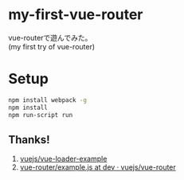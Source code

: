 # my-first-vue-router

vue-routerで遊んでみた。  
(my first try of vue-router)


# Setup

``` bash
npm install webpack -g
npm install
npm run-script run
```


## Thanks!
1. [vuejs/vue-loader-example](https://github.com/vuejs/vue-loader-example)
2. [vue-router/example.js at dev · vuejs/vue-router](https://github.com/vuejs/vue-router)

